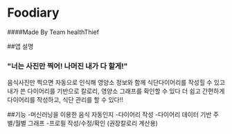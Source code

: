 # Foodiary
####Made By Team healthThief

##앱 설명
### "너는 사진만 찍어! 나머진 내가 다 할게!"
음식사진만 찍으면 자동으로 인식해
영양소 정보와 함께 식단다이어리를 작성힐 수 있고
내가 쓴 다이어리를 기반으로 칼로리, 영양소 그래프를 확인할 수 있다
더 쉽고 간편하게 다이어리를 작성하고, 식단 관리를 할 수 있다!!

##기능
-머신러닝을 이용한 음식 자동인지
-다이어리 작성
-다이어리 데이터 기반 주별/월별 그래프
-프로필 작성/수정/확인 (권장칼로리 계산용)
